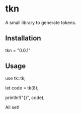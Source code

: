 # tkn

A small library to generate tokens.

## Installation

tkn = "0.0.1"


## Usage

use tk::tk;

let code = tk(8);

println!("{}", code);

All set!
